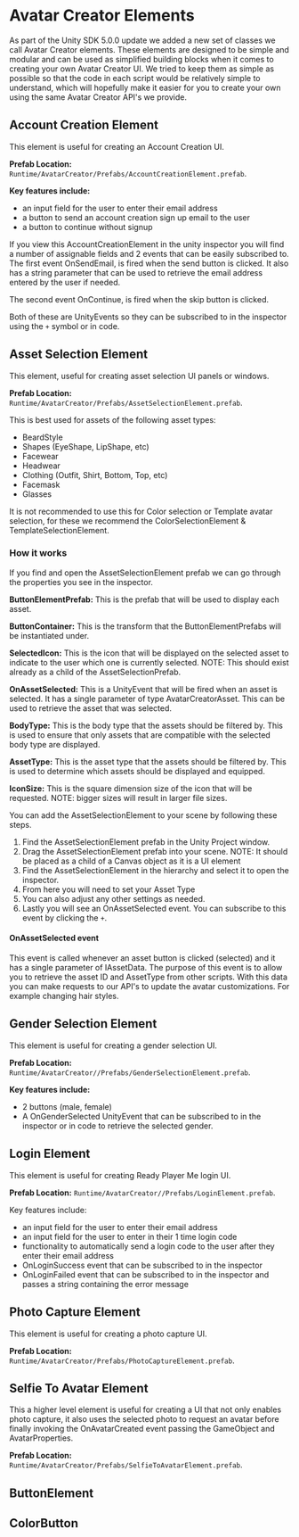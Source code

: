 # Avatar Creator Elements

As part of the Unity SDK 5.0.0 update we added a new set of classes we call Avatar Creator elements. 
These elements are designed to be simple and modular and can be used as simplified building blocks when it comes to
creating your own Avatar Creator UI. We tried to keep them as simple as possible so that the code in each script would
be relatively simple to understand, which will hopefully make it easier for you to create your own using the same Avatar
Creator API's we provide.

## Account Creation Element

This element is useful for creating an Account Creation UI. 

**Prefab Location:**
`Runtime/AvatarCreator/Prefabs/AccountCreationElement.prefab`.

**Key features include:**
- an input field for the user to enter their email address
- a button to send an account creation sign up email to the user 
- a button to continue without signup

If you view this AccountCreationElement in the unity inspector you will find a number of assignable fields and 2 events
that can be easily subscribed to. 
The first event OnSendEmail, is fired when the send button is clicked.
It also has a string parameter that can be used to retrieve the email address entered by the user if needed.

The second event OnContinue, is fired when the skip button is clicked.

Both of these are UnityEvents so they can be subscribed to in the inspector using the `+` symbol or in code.

## Asset Selection Element

This element, useful for creating asset selection UI panels or windows.

**Prefab Location:**
`Runtime/AvatarCreator/Prefabs/AssetSelectionElement.prefab`.

This is best used for assets of the following asset types:
- BeardStyle
- Shapes (EyeShape, LipShape, etc)
- Facewear
- Headwear
- Clothing (Outfit, Shirt, Bottom, Top, etc)
- Facemask
- Glasses

It is not recommended to use this for Color selection or Template avatar selection, for these we recommend the ColorSelectionElement & TemplateSelectionElement.

### How it works 

If you find and open the AssetSelectionElement prefab we can go through the properties you see in the inspector. 

**ButtonElementPrefab:** This is the prefab that will be used to display each asset.

**ButtonContainer:** This is the transform that the ButtonElementPrefabs will be instantiated under.

**SelectedIcon:** This is the icon that will be displayed on the selected asset to indicate to the user which one is currently selected. NOTE: This should exist already as a child of the AssetSelectionPrefab.

**OnAssetSelected:** This is a UnityEvent that will be fired when an asset is selected. It has a single parameter of type AvatarCreatorAsset. This can be used to retrieve the asset that was selected.

**BodyType:** This is the body type that the assets should be filtered by. This is used to ensure that only assets that are compatible with the selected body type are displayed. 

**AssetType:** This is the asset type that the assets should be filtered by. This is used to determine which assets should be displayed and equipped.

**IconSize:** This is the square dimension size of the icon that will be requested. NOTE: bigger sizes will result in larger file sizes.

You can add the AssetSelectionElement to your scene by following these steps.
1. Find the AssetSelectionElement prefab in the Unity Project window.
2. Drag the AssetSelectionElement prefab into your scene. NOTE: It should be placed as a child of a Canvas object as it is a UI element
3. Find the AssetSelectionElement in the hierarchy and select it to open the inspector.
4. From here you will need to set your Asset Type 
5. You can also adjust any other settings as needed. 
6. Lastly you will see an OnAssetSelected event. You can subscribe to this event by clicking the `+`.

#### OnAssetSelected event

This event is called whenever an asset button is clicked (selected) and it has a single parameter of IAssetData.
The purpose of this event is to allow you to retrieve the asset ID and AssetType from other scripts. With this data you 
can make requests to our API's to update the avatar customizations. For example changing hair styles.

## Gender Selection Element

This element is useful for creating a gender selection UI. 

**Prefab Location:**
`Runtime/AvatarCreator//Prefabs/GenderSelectionElement.prefab`.

**Key features include:**
- 2 buttons (male, female)
- A OnGenderSelected UnityEvent that can be subscribed to in the inspector or in code to retrieve the selected gender.

## Login Element

This element is useful for creating Ready Player Me login UI.

**Prefab Location:**
`Runtime/AvatarCreator//Prefabs/LoginElement.prefab`.

Key features include:
- an input field for the user to enter their email address
- an input field for the user to enter in their 1 time login code
- functionality to automatically send a login code to the user after they enter their email address
- OnLoginSuccess event that can be subscribed to in the inspector
- OnLoginFailed event that can be subscribed to in the inspector and passes a string containing the error message

## Photo Capture Element

This element is useful for creating a photo capture UI.

**Prefab Location:**
`Runtime/AvatarCreator/Prefabs/PhotoCaptureElement.prefab`.

## Selfie To Avatar Element

This a higher level element is useful for creating a UI that not only enables photo capture, it also uses the selected
photo to request an avatar before finally invoking the OnAvatarCreated event passing the GameObject and AvatarProperties.

**Prefab Location:**
`Runtime/AvatarCreator/Prefabs/SelfieToAvatarElement.prefab`.

## ButtonElement

## ColorButton




